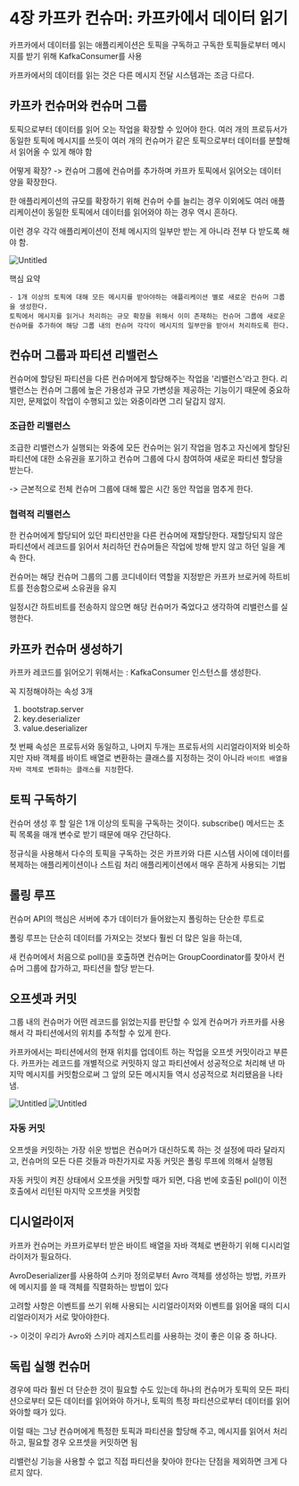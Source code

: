 # 4장 카프카 컨슈머: 카프카에서 데이터 읽기
카프카에서 데이터를 읽는 애플리케이션은 토픽을 구독하고 구독한 토픽들로부터 메시지를 받기 위해 KafkaConsumer를 사용

카프카에서의 데이터를 읽는 것은 다른 메시지 전달 시스템과는 조금 다르다.

## 카프카 컨슈머와 컨슈머 그룹
토픽으로부터 데이터를 읽어 오는 작업을 확장할 수 있어야 한다. 여러 개의 프로듀서가 동일한 토픽에 메시지를 쓰듯이 여러 개의 컨슈머가 같은 토픽으로부터 데이터를 분할해서 읽어올 수 있게 해야 함

어떻게 확장?
-> 컨슈머 그룹에 컨슈머를 추가하며 카프카 토픽에서 읽어오는 데이터 양을 확장한다.

한 애플리케이션의 규모를 확장하기 위해 컨슈머 수를 늘리는 경우 이외에도 여러 애플리케이션이 동일한 토픽에서 데이터를 읽어와야 하는 경우 역시 흔하다.

이런 경우 각각 애플리케이션이 전체 메시지의 일부만 받는 게 아니라 전부 다 받도록 해야 함.

![Untitled](https://miro.medium.com/v2/resize:fit:1400/format:webp/1*C2UfOwDKtP8Aq1jRBiuzJw.png)

핵심 요약
    
    - 1개 이상의 토픽에 대해 모든 메시지를 받아야하는 애플리케이션 별로 새로운 컨슈머 그룹을 생성한다. 
    토픽에서 메시지를 읽거나 처리하는 규모 확장을 위해서 이미 존재하는 컨슈머 그룹에 새로운 컨슈머를 추가하여 해당 그룹 내의 컨슈머 각각이 메시지의 일부만을 받아서 처리하도록 한다.


## 컨슈머 그룹과 파티션 리밸런스
컨슈머에 할당된 파티션을 다른 컨슈머에게 할당해주는 작업을 '리밸런스'라고 한다. 리밸런스는 컨슈머 그룹에 높은 가용성과 규모 가변성을 제공하는 기능이기 때문에 중요하지만, 문제없이 작업이 수행되고 있는 와중이라면 그리 달갑지 않지.

### 조급한 리밸런스

조급한 리밸런스가 실행되는 와중에 모든 컨슈머는 읽기 작업을 멈추고 자신에게 할당된 파티션에 대한 소유권을 포기하고 컨슈머 그룹에 다시 참여하여 새로운 파티션 할당을 받는다.

-> 근본적으로 전체 컨슈머 그룹에 대해 짧은 시간 동안 작업을 멈추게 한다.

### 협력적 리밸런스
한 컨슈머에게 할당되어 있던 파티션만을 다른 컨슈머에 재할당한다. 재할당되지 않은 파티션에서 레코드를 읽어서 처리하던 컨슈머들은 작업에 방해 받지 않고 하던 일을 계속 한다.

컨슈머는 해당 컨슈머 그룹의 그룹 코디네이터 역할을 지정받은 카프카 브로커에 하트비트를 전송함으로써 소유권을 유지

일정시간 하트비트를 전송하지 않으면 해당 컨슈머가 죽었다고 생각하여 리밸런스를 실행한다.

## 카프카 컨슈머 생성하기
 카프카 레코드를 읽어오기 위해서는 : KafkaConsumer 인스턴스를 생성한다.

 꼭 지정해야하는 속성 3개
 1. bootstrap.server
 2. key.deserializer
 3. value.deserializer

첫 번째 속성은 프로듀서와 동일하고, 나머지 두개는 프로듀서의 시리얼라이저와 비슷하지만 자바 객체를 바이트 배열로 변환하는 클래스를 지정하는 것이 아니라 `바이트 배열을 자바 객체로 변화하는 클래스를 지정`한다.

## 토픽 구독하기
컨슈머 생성 후 할 일은 1개 이상의 토픽을 구독하는 것이다. 
subscribe() 메서드는 초픽 목록을 매개 변수로 받기 때문에 매우 간단하다.

정규식을 사용해서 다수의 토픽을 구독하는 것은 카프카와 다른 시스템 사이에 데이터를 복제하는 애플리케이션이나 스트림 처리 애플리케이션에서 매우 흔하게 사용되는 기법

## 롤링 루프
컨슈머 API의 핵심은 서버에 추가 데이터가 들어왔는지 폴링하는 단순한 루트로

폴링 루프는 단순히 데이터를 가져오는 것보다 훨씬 더 많은 일을 하는데, 

 새 컨슈머에서 처음으로 poll()을 호출하면 컨슈머는 GroupCoordinator를 찾아서 컨슈머 그룹에 찹가하고, 파티션을 할당 받는다.


## 오프셋과 커밋
그룹 내의 컨슈머가 어떤 레코드를 읽었는지를 판단할 수 있게 컨슈머가 카프카를 사용해서 각 파티션에서의 위치를 추적할 수 있게 한다.

카프카에서는 파티션에서의 현재 위치를 업데이트 하는 작업을 오프셋 커밋이라고 부른다. 카프카는 레코드를 개별적으로 커밋하지 않고 파티션에서 성공적으로 처리해 낸 마지막 메시지를 커밋함으로써 그 앞의 모든 메시지들 역시 성공적으로 처리됐음을 나타냄.

![Untitled](https://img1.daumcdn.net/thumb/R1280x0/?scode=mtistory2&fname=https%3A%2F%2Fblog.kakaocdn.net%2Fdn%2FS3rqU%2FbtqDliReQbh%2FpO3oVfIjscueTTEdBgomok%2Fimg.png)
![Untitled](https://img1.daumcdn.net/thumb/R1280x0/?scode=mtistory2&fname=https%3A%2F%2Fblog.kakaocdn.net%2Fdn%2FcEh0ir%2FbtqDk7oL2Vy%2FMlF5fk6zJwPdkiOkgPqAS0%2Fimg.png)

### 자동 커밋
오프셋을 커밋하는 가장 쉬운 방법은 컨슈머가 대신하도록 하는 것
설정에 따라 달라지고, 컨슈머의 모든 다른 것들과 마찬가지로 자동 커밋은 폴링 루프에 의해서 실행됨

자동 커밋이 켜진 상태에서 오프셋을 커밋할 때가 되면, 다음 번에 호출된 poll()이 이전 호출에서 리턴된 마지막 오프셋을 커밋함

## 디시얼라이저
카프카 컨슈머는 카프카로부터 받은 바이트 배열을 자바 객체로 변환하기 위해 디시리얼라이저가 필요하다.

AvroDeserializer를 사용하여 스키마 정의로부터 Avro 객체를 생성하는 방법, 카프카에 메시지를 쓸 때 객체를 직렬화하는 방법이 있다

고려할 사항은 이벤트를 쓰기 위해 사용되는 시리얼라이저와 이벤트를 읽어올 때의 디시리얼라이저가 서로 맞아야한다.

-> 이것이 우리가 Avro와 스키마 레지스트리를 사용하는 것이 좋은 이유 중 하나다.

## 독립 실행 컨슈머
경우에 따라 훨씬 더 단순한 것이 필요할 수도 있는데 하나의 컨슈머가 토픽의 모든 파티션으로부터 모든 데이터를 읽어와야 하거나, 토픽의 특정 파티션으로부터 데이터를 읽어와야할 때가 있다.

이럴 때는 그냥 컨슈머에게 특정한 토픽과 파티션을 할당해 주고, 메시지를 읽어서 처리하고, 필요할 경우 오프셋을 커밋하면 됨

리밸런싱 기능을 사용할 수 없고 직접 파티션을 찾아야 한다는 단점을 제외하면 크게 다르지 않다.